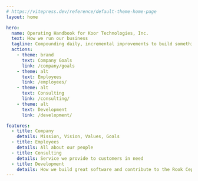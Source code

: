 ```yaml
---
# https://vitepress.dev/reference/default-theme-home-page
layout: home

hero:
  name: Operating Handbook for Koor Technologies, Inc.
  text: How we run our business
  tagline: Compounding daily, incremental improvements to build something amazing
  actions:
    - theme: brand
      text: Company Goals
      link: /company/goals
    - theme: alt
      text: Employees
      link: /employees/
    - theme: alt
      text: Consulting
      link: /consulting/
    - theme: alt
      text: Development
      link: /development/

features:
  - title: Company
    details: Mission, Vision, Values, Goals
  - title: Employees
    details: All about our people
  - title: Consulting
    details: Service we provide to customers in need
  - title: Development
    details: How we build great software and contribute to the Rook Ceph open source community
---
```

